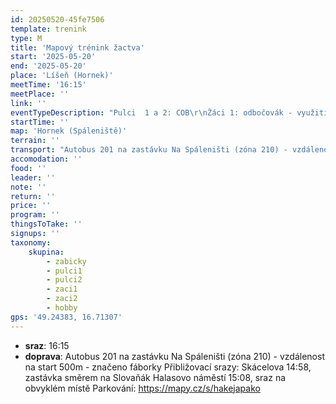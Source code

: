 ```yaml
---
id: 20250520-45fe7506
template: trenink
type: M
title: 'Mapový trénink žactva'
start: '2025-05-20'
end: '2025-05-20'
place: 'Líšeň (Hornek)'
meetTime: '16:15'
meetPlace: ''
link: ''
eventTypeDescription: "Pulci  1 a 2: COB\r\nŽáci 1: odbočovák - využití vrst. tvarů pro linie, když to půjde\t\r\nŽáci 2 a Hobby: vrstevnicovka"
startTime: ''
map: 'Hornek (Spáleniště)'
terrain: ''
transport: "Autobus 201 na zastávku Na Spáleništi (zóna 210) - vzdálenost na start 500m - značeno fáborky\r\nPřibližovací srazy:\r\nSkácelova 14:58, zastávka směrem na Slovaňák\r\nHalasovo náměstí 15:08, sraz na obvyklém místě\r\nParkování: https://mapy.cz/s/hakejapako"
accomodation: ''
food: ''
leader: ''
note: ''
return: ''
price: ''
program: ''
thingsToTake: ''
signups: ''
taxonomy:
    skupina:
        - zabicky
        - pulci1
        - pulci2
        - zaci1
        - zaci2
        - hobby
gps: '49.24383, 16.71307'
---
```


* **sraz**: 16:15
* **doprava**: Autobus 201 na zastávku Na Spáleništi (zóna 210) - vzdálenost na start 500m - značeno fáborky
Přibližovací srazy:
Skácelova 14:58, zastávka směrem na Slovaňák
Halasovo náměstí 15:08, sraz na obvyklém místě
Parkování: https://mapy.cz/s/hakejapako

